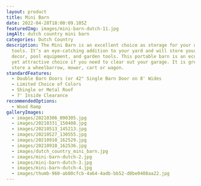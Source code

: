 ```yaml
---
layout: product
title: Mini Barn
date: 2022-04-28T18:00:09.105Z
featuredImg: images/mini-barn-dutch-11.jpg
imgAlt: dutch country mini barn
categories: Dutch Country
description: The Mini Barn is an excellent choice as storage for your outdoor
  tools. It’s an eye-catching addition to your yard and will store your yard
  decor, pool equipment, and garden tools. This portable barn is an economical,
  yet attractive choice if you need to clear out your garage. It is great to
  store a wheelbarrow, mower, cart or wagon.
standardFeatures:
  - Double Barn Doors (or 42" Single Barn Door on 8' Wides
  - Limited Choice of Colors
  - Shingle or Metal Roof
  - 7' Inside Clearance
recommendedOptions:
  - Wood Ramp
galleryImages:
  - images/20210306_090305.jpg
  - images/20210331_150408.jpg
  - images/20210513_145213.jpg
  - images/20210527_130555.jpg
  - images/20210910_162529.jpg
  - images/20210910_162536.jpg
  - images/dutch_country_mini_barn.jpg
  - images/mini-barn-dutch-2.jpg
  - images/mini-barn-dutch-3.jpg
  - images/mini-barn-dutch-4.jpg
  - images/thumb-960-ab80cfcb-4a64-4adb-bb52-d0be0408aa22.jpg
---
```

